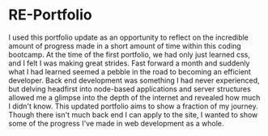 # RE-Portfolio

I used this portfolio update as an opportunity to reflect on the incredible amount of progress made in a short amount of time within this coding bootcamp. At the time of the first portfolio, we had only just learned css, and I felt I was making great strides. Fast forward a month and suddenly what I had learned seemed a pebble in the road to becoming an efficient developer. Back end development was something I had never experienced, but delving headfirst into node-based applications and server structures allowed me a glimpse into the depth of the internet and revealed how much I didn't know. This updated portfolio aims to show a fraction of my journey. Though there isn't much back end I can apply to the site, I wanted to show some of the progress I've made in web development as a whole.
